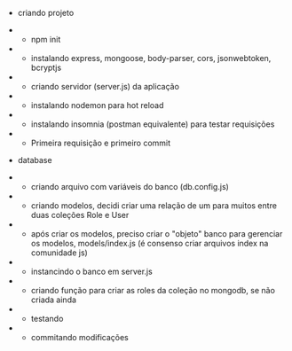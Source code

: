 - criando projeto
- - npm init
- - instalando express, mongoose, body-parser, cors, jsonwebtoken, bcryptjs
- - criando servidor (server.js) da aplicação
- - instalando nodemon para hot reload
- - instalando insomnia (postman equivalente) para testar requisições
- - Primeira requisição e primeiro commit

- database
- - criando arquivo com variáveis do banco (db.config.js)
- - criando modelos, decidi criar uma relação de um para muitos entre duas coleções Role e User
- - após criar os modelos, preciso criar o "objeto" banco para gerenciar os modelos, models/index.js (é consenso criar arquivos index na comunidade js)
- - instancindo o banco em server.js
- - criando função para criar as roles da coleção no mongodb, se não criada ainda
- - testando
- - commitando modificações